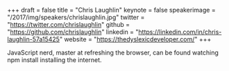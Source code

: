 +++
draft = false
title = "Chris Laughlin"
keynote = false
speakerimage = "/2017/img/speakers/chrislaughlin.jpg"
twitter = "https://twitter.com/chrislaughlin"
github = "https://github.com/chrislaughlin"
linkedin = "https://linkedin.com/in/chris-laughlin-57a15425"
website = "https://thedyslexicdeveloper.com/"
+++

JavaScript nerd, master at refreshing the browser, can be found watching npm install installing the internet.